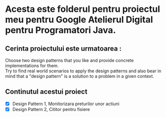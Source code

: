 # Acesta este folderul pentru proiectul meu pentru Google Atelierul Digital pentru Programatori Java.
## Cerinta proiectului este urmatoarea :
 Choose two design patterns that you like and provide concrete implementations for them. <br/> 
 Try to find real world scenarios to apply the design patterns and also bear in mind that a "design pattern" is a solution to a problem in a given context.

## **Continutul acestui proiect**
 - [x] Design Pattern 1, Monitorizara preturilor unor actiuni
 - [x] Design Pattern 2, Cititor pentru fisiere
